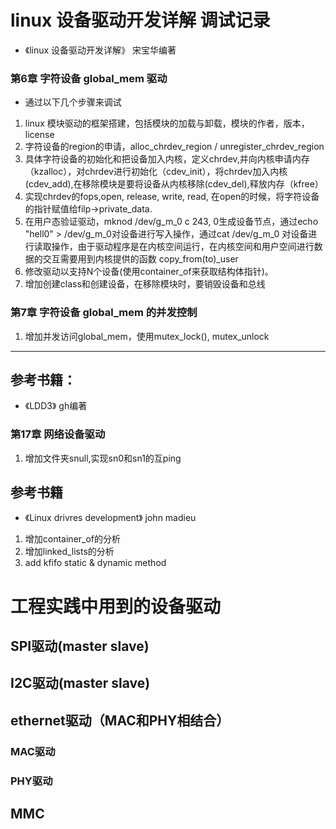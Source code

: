 # linux 设备驱动开发详解 调试记录

- 《linux 设备驱动开发详解》 宋宝华编著

### 第6章 字符设备 global_mem 驱动
- 通过以下几个步骤来调试
1. linux 模块驱动的框架搭建，包括模块的加载与卸载，模块的作者，版本，license
2. 字符设备的region的申请，alloc_chrdev_region / unregister_chrdev_region
3. 具体字符设备的初始化和把设备加入内核，定义chrdev,并向内核申请内存（kzalloc），对chrdev进行初始化（cdev_init），将chrdev加入内核(cdev_add),在移除模块是要将设备从内核移除(cdev_del),释放内存（kfree）
4. 实现chrdev的fops,open, release, write, read, 在open的时候，将字符设备的指针赋值给filp->private_data.
5. 在用户态验证驱动，mknod /dev/g_m_0 c 243, 0生成设备节点，通过echo "hell0" > /dev/g_m_0对设备进行写入操作，通过cat /dev/g_m_0 对设备进行读取操作，由于驱动程序是在内核空间运行，在内核空间和用户空间进行数据的交互需要用到内核提供的函数 copy_from(to)_user
6. 修改驱动以支持N个设备(使用container_of来获取结构体指针)。
7. 增加创建class和创建设备，在移除模块时，要销毁设备和总线

### 第7章 字符设备 global_mem 的并发控制
1. 增加并发访问global_mem，使用mutex_lock(), mutex_unlock
---
## 参考书籍：
- 《LDD3》 gh编著

### 第17章 网络设备驱动
1. 增加文件夹snull,实现sn0和sn1的互ping

## 参考书籍
- 《Linux drivres development》 john madieu
1. 增加container_of的分析
2. 增加linked_lists的分析
3. add kfifo static & dynamic method

# 工程实践中用到的设备驱动
## SPI驱动(master slave)
## I2C驱动(master slave)
## ethernet驱动（MAC和PHY相结合）
### MAC驱动
### PHY驱动
## MMC
